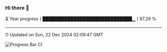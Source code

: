 ### Hi there 👋

⏳ Year progress { █████████████████████████████▁ } 97.29 %

---

⏰ Updated on Sun, 22 Dec 2024 02:09:47 GMT

![Progress Bar CI](https://github.com/IshwaranRudhara/GIT-ACTION/workflows/Progress%20Bar%20CI/badge.svg)
